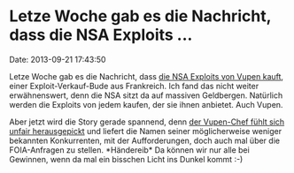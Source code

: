 Letze Woche gab es die Nachricht, dass die NSA Exploits \...
============================================================

Date: 2013-09-21 17:43:50

Letze Woche gab es die Nachricht, dass [die NSA Exploits von Vupen
kauft](https://www.muckrock.com/foi/united-states-of-america-10/vupen-contracts-with-nsa-6593/),
einer Exploit-Verkauf-Bude aus Frankreich. Ich fand das nicht weiter
erwähnenswert, denn die NSA sitzt da auf massiven Geldbergen. Natürlich
werden die Exploits von jedem kaufen, der sie ihnen anbietet. Auch
Vupen.

Aber jetzt wird die Story gerade spannend, denn [der Vupen-Chef fühlt
sich unfair
herausgepickt](http://www.onthemedia.org/story/foia-our-competitors-please/)
und liefert die Namen seiner möglicherweise weniger bekannten
Konkurrenten, mit der Aufforderungen, doch auch mal über die
FOIA-Anfragen zu stellen. \*Händereib\* Da können wir nur alle bei
Gewinnen, wenn da mal ein bisschen Licht ins Dunkel kommt :-)
